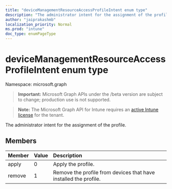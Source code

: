 ```yaml
---
title: "deviceManagementResourceAccessProfileIntent enum type"
description: "The administrator intent for the assignment of the profile."
author: "jaiprakashmb"
localization_priority: Normal
ms.prod: "intune"
doc_type: enumPageType
---
```


# deviceManagementResourceAccessProfileIntent enum type

Namespace: microsoft.graph

> **Important:** Microsoft Graph APIs under the /beta version are subject to change; production use is not supported.

> **Note:** The Microsoft Graph API for Intune requires an [active Intune license](https://go.microsoft.com/fwlink/?linkid=839381) for the tenant.

The administrator intent for the assignment of the profile.

## Members
|Member|Value|Description|
|:---|:---|:---|
|apply|0|Apply the profile.|
|remove|1|Remove the profile from devices that have installed the profile.|
